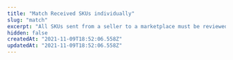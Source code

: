 ```yaml
---
title: "Match Received SKUs individually"
slug: "match"
excerpt: "All SKUs sent from a seller to a marketplace must be reviewed and matched. Actions in the matching process are added in the request body through the [matchType] object. Match type actions include: \n\n1. `newproduct`: match the SKU as a new product. \n\n2. `itemMatch`: associate the received SKU to an existing SKU. \n\n3. `productMatch`: associate the received SKU to an existing product. \n\n4. `deny`: deny the received SKU. \n\n5. `pending`: the received SKU requires attention. \n\n6. `incomplete`: the received SKU is lacking information to be matched. \n\n7. `insufficientScore`: the score given by the Matcher to this received SKU doesn't qualify it to be matched. \n\nNote that  if the autoApprove setting is enabled, the SKUs will be approved, regardless of the Score."
hidden: false
createdAt: "2021-11-09T18:52:06.558Z"
updatedAt: "2021-11-09T18:52:06.558Z"
---
```

